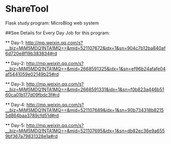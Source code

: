 # ShareTool
Flask study program: MicroBlog web system

##See Details for Every Day Job for this program:

** Day-1: http://mp.weixin.qq.com/s?__biz=MjM5MDQ1NTA1MQ==&mid=521107672&idx=1&sn=904c7b12ba840af6d720e8f19b383834#rd

** Day-2: http://mp.weixin.qq.com/s?__biz=MjM5MDQ1NTA1MQ==&mid=2668591325&idx=1&sn=ef96b24afafe04af5441059e02149b25#rd

** Day-3: http://mp.weixin.qq.com/s?__biz=MjM5MDQ1NTA1MQ==&mid=2668591331&idx=1&sn=f0b823a446b5160ca01b177d09fbdc3f#rd

** Day-4: http://mp.weixin.qq.com/s?__biz=MjM5MDQ1NTA1MQ==&mid=521107689&idx=1&sn=90b734318b82155d864baa3789cfd51d#rd

** Day-5: http://mp.weixin.qq.com/s?__biz=MjM5MDQ1NTA1MQ==&mid=521107695&idx=1&sn=db82ec36e9a6559bf367a79831328e1a#rd
